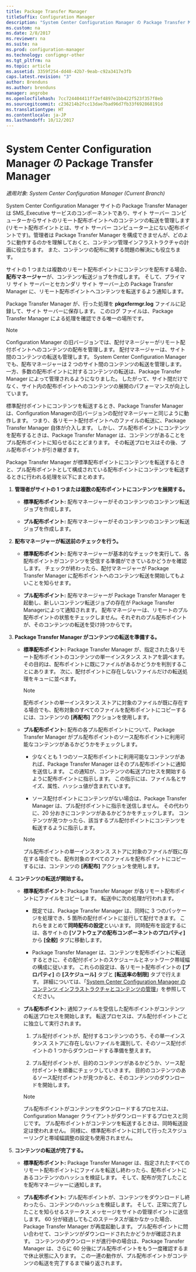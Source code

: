 ```yaml
---
title: Package Transfer Manager
titleSuffix: Configuration Manager
description: "System Center Configuration Manager の Package Transfer Manager がサイト サーバーからリモート配布ポイントにコンテンツを転送する方法を説明します。"
ms.custom: na
ms.date: 2/8/2017
ms.reviewer: na
ms.suite: na
ms.prod: configuration-manager
ms.technology: configmgr-other
ms.tgt_pltfrm: na
ms.topic: article
ms.assetid: 3359f254-dd48-42b7-9eab-c92a3417e3fb
caps.latest.revision: "3"
author: Brenduns
ms.author: brenduns
manager: angrobe
ms.openlocfilehash: 7cc724404411ff2ef4897e1bb422f523f357f8eb
ms.sourcegitcommit: c236214b2fcc13dae7bad96d7fb33f692868191d
ms.translationtype: HT
ms.contentlocale: ja-JP
ms.lasthandoff: 10/12/2017
---
```

# <a name="package-transfer-manager-in-system-center-configuration-manager"></a>System Center Configuration Manager の Package Transfer Manager

*適用対象: System Center Configuration Manager (Current Branch)*

System Center Configuration Manager サイトの Package Transfer Manager は SMS_Executive サービスのコンポーネントであり、サイト サーバー コンピューターからサイトのリモート配布ポイントへのコンテンツの転送を管理します (リモート配布ポイントとは、サイト サーバー コンピューター上にない配布ポイントです)。管理者は Package Transfer Manager を構成できませんが、どのように動作するのかを理解しておくと、コンテンツ管理インフラストラクチャの計画に役立ちます。 また、コンテンツの配布に関する問題の解決にも役立ちます。


サイトの 1 つまたは複数のリモート配布ポイントにコンテンツを配布する場合、**配布マネージャー**が、コンテンツ転送ジョブを作成します。 そして、プライマリ サイト サーバーとセカンダリ サイト サーバー上の Package Transfer Manager に、リモート配布ポイントへコンテンツを転送するよう通知します。

 Package Transfer Manager が、行った処理を **pkgxfermgr.log** ファイルに記録して、サイト サーバーに保存します。 このログ ファイルは、Package Transfer Manager による処理を確認できる唯一の場所です。  

> [!NOTE]  
>  Configuration Manager の旧バージョンでは、配付マネージャーがリモート配付ポイントへのコンテンツの配布を管理します。 配付マネージャーは、サイト間のコンテンツの転送も管理します。 System Center Configuration Manager でも、配布マネージャーは 2 つのサイト間のコンテンツの転送を管理します。 一方、多数の配布ポイントに対するコンテンツの転送は、Package Transfer Manager によって管理されるようになりました。 したがって、サイト間だけでなく、サイト内の配布ポイントへのコンテンツの展開のパフォーマンスが向上しています。  

標準配付ポイントにコンテンツを転送するとき、Package Transfer Manager は、Configuration Managerの旧バージョンの配付マネージャーと同じように動作します。 つまり、各リモート配付ポイントへのファイルの転送に、Package Transfer Manager 自体が介入します。 しかし、プル配布ポイントにコンテンツを配布するときは、Package Transfer Manager は、コンテンツがあることをプル配布ポイントに知らせるにとどまります。 その転送プロセスはその後、プル配布ポイントが引き継ぎます。  

Package Transfer Manager が標準配布ポイントにコンテンツを転送するときと、プル配布ポイントとして構成されている配布ポイントにコンテンツを転送するときに行われる処理を以下にまとめます。
1.  **管理者がサイトの 1 つまたは複数の配布ポイントにコンテンツを展開する。**  

    -   **標準配布ポイント:** 配布マネージャーがそのコンテンツのコンテンツ転送ジョブを作成します。  

    -   **プル配布ポイント:** 配布マネージャーがそのコンテンツのコンテンツ転送ジョブを作成します。  

2.  **配布マネージャーが転送前のチェックを行う。**  

    -   **標準配布ポイント:** 配布マネージャーが基本的なチェックを実行して、各配布ポイントがコンテンツを受信する準備ができているかどうかを確認します。 チェックが終わったら、配付マネージャーが Package Transfer Manager に配布ポイントへのコンテンツ転送を開始してもよいことを知らせます。  

    -   **プル配布ポイント:** 配布マネージャーが Package Transfer Manager を起動し、新しいコンテンツ転送ジョブの存在が Package Transfer Managerによって通知されます。 配布マネージャーは、リモートのプル配布ポイントの状態をチェックしません。それぞれのプル配布ポイントが、そのコンテンツの転送を受け持つからです。  

3.  **Package Transfer Manager がコンテンツの転送を準備する。**  

    -   **標準配布ポイント:** Package Transfer Manager が、指定された各リモート配布ポイントのコンテンツの単一インスタンス ストアを調べます。 その目的は、配布ポイントに既にファイルがあるかどうかを判別することにあります。 次に、配付ポイントに存在しないファイルだけの転送処理をキューに並べます。  

        > [!NOTE]  
        >  配布ポイントの単一インスタンス ストアに対象のファイルが既に存在する場合でも、配布対象のすべてのファイルを配布ポイントにコピーするには、コンテンツの **[再配布]** アクションを使用します。  

    -   **プル配布ポイント:** 配布の各プル配布ポイントについて、Package Transfer Manager がプル配布ポイントのソース配布ポイントに利用可能なコンテンツがあるかどうかをチェックします。  

        -   少なくとも 1 つのソース配布ポイントに利用可能なコンテンツがあれば、Package Transfer Manager はそのプル配布ポイントに通知を送信します。 この通知が、コンテンツの転送プロセスを開始するように配布ポイントに指示します。 この指示には、ファイル名とサイズ、属性、ハッシュ値が含まれています。  

        -   ソース配付ポイントにコンテンツがない場合は、Package Transfer Manager は、プル配付ポイントに指示を送信しません。 その代わりに、20 分おきにコンテンツがあるかどうかをチェックします。 コンテンツが見つかったら、該当するプル配付ポイントにコンテンツを転送するように指示します。  

        > [!NOTE]  
        >  プル配布ポイントの単一インスタンス ストアに対象のファイルが既に存在する場合でも、配布対象のすべてのファイルを配布ポイントにコピーするには、コンテンツの **[再配布]** アクションを使用します。  

4.  **コンテンツの転送が開始する。**  

    -   **標準配布ポイント:** Package Transfer Manager が各リモート配布ポイントにファイルをコピーします。 転送中に次の処理が行われます。  

        -   既定では、Package Transfer Manager は、同時に 3 つのパッケージを処理でき、5 箇所の配付ポイントに並行して配付できます。 これらをまとめて**同時配布の設定**といいます。 同時配布を設定するには、各サイトの **[ソフトウェアの配布コンポーネントのプロパティ]** から **[全般]** タブに移動します。  

        -   Package Transfer Manager は、コンテンツを配布ポイントに転送するときに、その配付ポイントのスケジュールとネットワーク帯域幅の構成に従います。 これらの設定は、各リモート配布ポイントの **[プロパティ]** の **[スケジュール]** タブと **[転送率の制限]** タブで行えます。 詳細については、「[System Center Configuration Manager のコンテンツ インフラストラクチャとコンテンツの管理](../../../core/servers/deploy/configure/manage-content-and-content-infrastructure.md)」を参照してください。  

    -   **プル配布ポイント:** 通知ファイルを受信した配布ポイントがコンテンツの転送プロセスを開始します。 転送プロセスは、プル配付ポイントごとに独立して実行されます。  

        1.   プル配付ポイントが、配付するコンテンツのうち、その単一インスタンス ストアに存在しないファイルを識別して、そのソース配付ポイントの 1 つからダウンロードする準備を整えます。  

        2.   プル配付ポイントが、目的のコンテンツがあるかどうか、ソース配付ポイントを順番にチェックしていきます。 目的のコンテンツのあるソース配付ポイントが見つかると、そのコンテンツのダウンロードを開始します。  

        > [!NOTE]  
        >  プル配布ポイントがコンテンツをダウンロードするプロセスは、Configuration Manager クライアントがダウンロードするプロセスと同じです。 プル配布ポイントがコンテンツを転送するときは、同時転送設定は使われません。 同様に、標準配布ポイントに対して行ったスケジューリングと帯域幅調整の設定も使用されません。  

5.  **コンテンツの転送が完了する。**  

    -   **標準配布ポイント:** Package Transfer Manager は、指定されたすべてのリモート配布ポイントにファイルを転送し終わったら、配布ポイントにあるコンテンツのハッシュを検証します。 そして、配布が完了したことを配布マネージャーに通知します。  

    -   **プル配布ポイント:** プル配布ポイントが、コンテンツをダウンロードし終わったら、コンテンツのハッシュを検証します。 そして、正常に完了したことを知らせるステータス メッセージをサイトの管理ポイントに送信します。 60 分が経過してもこのステータスが届かなかった場合、Package Transfer Manager が再度起動します。 プル配布ポイントに問い合わせて、コンテンツがダウンロードされたかどうかが確認されます。 コンテンツのダウンロードが進行中の場合は、Package Transfer Manager は、さらに 60 分後にプル配布ポイントをもう一度確認するまで休止状態に入ります。 この一連の動作が、プル配布ポイントがコンテンツの転送を完了するまで繰り返されます。  
